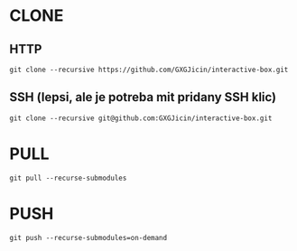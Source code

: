 # CLONE

## HTTP 
`git clone --recursive https://github.com/GXGJicin/interactive-box.git`

## SSH (lepsi, ale je potreba mit pridany SSH klic)
`git clone --recursive git@github.com:GXGJicin/interactive-box.git`


# PULL
`git pull --recurse-submodules`

# PUSH
`git push --recurse-submodules=on-demand`

